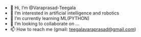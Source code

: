 - 👋 Hi, I’m @Varaprasad-Teegala
- 👀 I’m interested in artificial intelligence and robotics
- 🌱 I’m currently learning ML(PYTHON)
- 💞️ I’m looking to collaborate on ...
- 📫 How to reach me (gmail: teegalavaraprasad@gmail.com)

<!---
Varaprasad-Teegala/Varaprasad-Teegala is a ✨ special ✨ repository because its `README.md` (this file) appears on your GitHub profile.
You can click the Preview link to take a look at your changes.
--->

